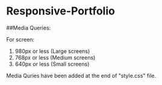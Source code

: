 # Responsive-Portfolio

##Media Queries:

For screen:
1. 980px or less (Large screens)
2. 768px or less (Medium screens)
3. 640px or less (Small screens)

Media Quries have been added at the end of "style.css" file.

